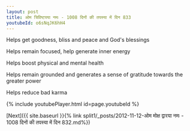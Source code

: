 ```yaml
---
layout: post
title: ओम त्रिविष्टपया नमः - 1008 दिनों की तपस्या में दिन 833
youtubeId: o6sNqJK6hH4
---
```

 
 
Helps get goodness, bliss and peace and God's blessings
 
Helps remain focused, help generate inner energy 
 
Helps boost physical and mental health 
 
Helps remain grounded and generates a sense of gratitude towards the greater power 
 
Helps reduce bad karma
 
 
 
 


{% include youtubePlayer.html id=page.youtubeId %}
 
[Next]({{ site.baseurl }}{% link  split1/_posts/2012-11-12-ओम मोक्ष द्वारया नमः - 1008 दिनों की तपस्या में दिन 832.md%})
 
